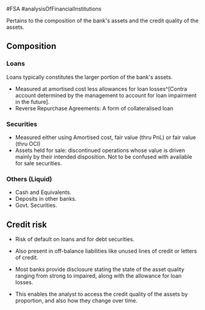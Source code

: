 #FSA #analysisOfFinancialInstitutions 

Pertains to the composition of the bank's assets and the credit quality of the assets. 

## Composition 
### Loans
Loans typically constitutes the larger portion of the bank's assets.
-  Measured at amortised cost less allowances for loan losses^[Contra account determined by the management to account for loan impairment in the future]. 
- Reverse Repurchase Agreements: A form of collateralised loan

### Securities 
- Measured either using Amortised cost, fair value (thru PnL) or fair value (thru OCI)
- Assets held for sale: discontinued operations whose value is driven mainly by their intended disposition. Not to be confused with available for sale securities. 
### Others (Liquid)
- Cash and Equivalents. 
- Deposits in other banks. 
- Govt. Securities. 

## Credit risk
- Risk of default on loans and for debt securities. 
- Also present in off-balance liabilities like unused lines of credit or letters of credit. 

- Most banks provide disclosure stating the state of the asset quality ranging from strong to impaired, along with the allowance for loan losses. 
- This enables the analyst to access the credit quality of the assets by proportion, and also how they change over time. 
 